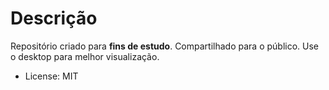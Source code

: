 # Descrição
 Repositório criado para **fins de estudo**. Compartilhado para o público.
 Use o desktop para melhor visualização.
 - License: MIT
